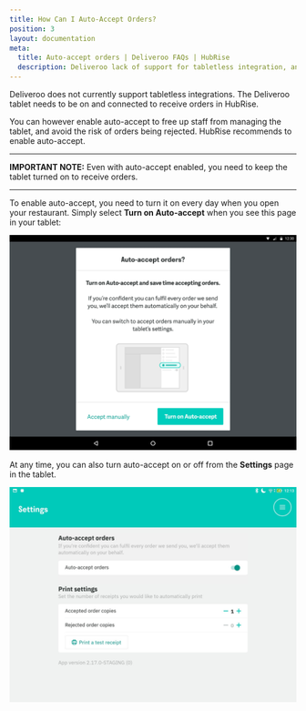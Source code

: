 ```yaml
---
title: How Can I Auto-Accept Orders?
position: 3
layout: documentation
meta:
  title: Auto-accept orders | Deliveroo FAQs | HubRise
  description: Deliveroo lack of support for tabletless integration, and how to enable auto-accept for your orders.
---
```


Deliveroo does not currently support tabletless integrations. The Deliveroo tablet needs to be on and connected to receive orders in HubRise.

You can however enable auto-accept to free up staff from managing the tablet, and avoid the risk of orders being rejected. HubRise recommends to enable auto-accept.

---

**IMPORTANT NOTE:** Even with auto-accept enabled, you need to keep the tablet turned on to receive orders.

---

To enable auto-accept, you need to turn it on every day when you open your restaurant. Simply select **Turn on Auto-accept** when you see this page in your tablet:

![Turn on auto-accept when you open your restaurant](../../images/016-en-auto-accept-open-restaurant.png)

At any time, you can also turn auto-accept on or off from the **Settings** page in the tablet.

![Turn on auto-accept in the Settings page in the tablet](../../images/017-en-auto-accept-settings.png)
